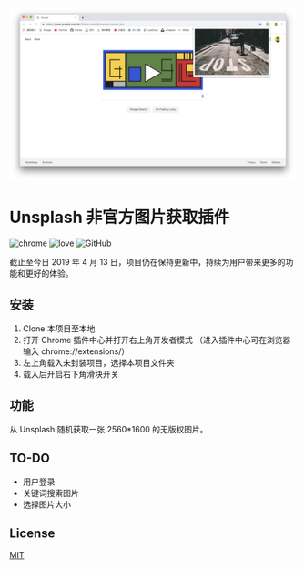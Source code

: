 ![](./images/readme_instance.png)

# Unsplash 非官方图片获取插件
  
![chrome](https://img.shields.io/badge/platform-Chrome-brightgreen.svg)
![love](https://img.shields.io/badge/made%20with-Love-orange.svg)
![GitHub](https://img.shields.io/github/license/yiukuenchu/desktoplash.svg)
  
截止至今日 2019 年 4 月 13 日，项目仍在保持更新中，持续为用户带来更多的功能和更好的体验。

## 安装
1. Clone 本项目至本地
2. 打开 Chrome 插件中心并打开右上角开发者模式 （进入插件中心可在浏览器输入 chrome://extensions/）
3. 左上角载入未封装项目，选择本项目文件夹
4. 载入后开启右下角滑块开关
  
## 功能
从 Unsplash 随机获取一张 2560*1600 的无版权图片。

## TO-DO
* 用户登录
* 关键词搜索图片
* 选择图片大小

## License
[MIT](https://github.com/yiukuenchu/desktoplash/blob/master/LICENSE)

